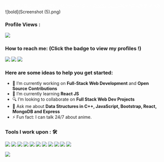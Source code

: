 ![Name](Hello(1).gif)
![bold](Screenshot (5).png)


 ### Profile Views :<br>
  <img src="https://profile-counter.glitch.me/2211shubham/count.svg" />


### How to reach me: <strong>(Click the badge to view my profiles !)</strong>

<img src="https://img.shields.io/badge/ss.shubham.2211@gmail.com-%23D14836.svg?&style=for-the-badge&logo=gmail&logoColor=white" href="ss.shubham.2211@gmail.com">   <a  href="https://www.instagram.com/official.shubham.sharma/"><img src="https://img.shields.io/badge/@official.shubham.sharma-%23E4405F.svg?&style=for-the-badge&logo=instagram&logoColor=white"></a>   <a href="https://www.linkedin.com/in/2211shubham/"><img src="https://img.shields.io/badge/Shubham Sharma-%230077B5.svg?&style=for-the-badge&logo=linkedin&logoColor=white" ></a>

### Here are some ideas to help you get started:

- 🔭 I’m currently working on <strong>Full-Stack Web Development</strong> and <strong>Open Source Contributions</strong>
- 🌱 I’m currently learning <strong>React JS</strong>
- 🔍 I’m looking to collaborate on <strong>Full Stack Web Dev Projects</strong>
- 💬 Ask me about <strong>Data Structures in C++, JavaScript, Bootstrap, React, MongoDB and Express</strong>
- ⚡ Fun fact: I can talk 24/7 about anime.

### Tools I work upon : 🛠

<img src="https://img.shields.io/badge/c++%20-%2300599C.svg?&style=for-the-badge&logo=c%2B%2B&logoColor=white">     <img src="https://img.shields.io/badge/javascript%20-%23323330.svg?&style=for-the-badge&logo=javascript&logoColor=%23F7DF1E">   <img src="https://img.shields.io/badge/html5%20-%23E34F26.svg?&style=for-the-badge&logo=html5&logoColor=white">   <img src="https://img.shields.io/badge/css3%20-%231572B6.svg?&style=for-the-badge&logo=css3&logoColor=white">   <img src="https://img.shields.io/badge/react%20-%2320232a.svg?&style=for-the-badge&logo=react&logoColor=%2361DAFB">   <img src="https://img.shields.io/badge/bootstrap%20-%23563D7C.svg?&style=for-the-badge&logo=bootstrap&logoColor=white">   <img src="https://img.shields.io/badge/git%20-%23F05033.svg?&style=for-the-badge&logo=git&logoColor=white"/>   <img src="http://img.shields.io/badge/-VS%20Code-000000?style=for-the-badge&logo=Visual-studio-code&logoColor=blue">
<img src="https://img.shields.io/badge/Netlify-00C7B7?style=for-the-badge&logo=netlify&logoColor=white"> <img src="https://img.shields.io/badge/MongoDB-4EA94B?style=for-the-badge&logo=mongodb&logoColor=white"> <img src="https://img.shields.io/badge/MySQL-005C84?style=for-the-badge&logo=mysql&logoColor=white">



<img src="https://github-readme-stats.vercel.app/api?username=2211shubham&show_icons=true&title_color=03fc90&icon_color=03fc90&text_color=03fc90&bg_color=002b19">
